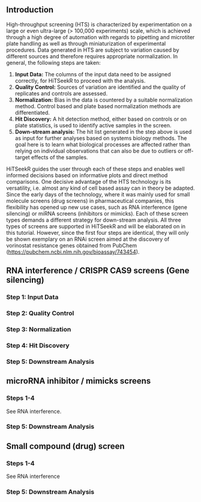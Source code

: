 ## Introduction
<a name="Introdcution"></a>

High-throughput screening (HTS) is characterized by experimentation on a large or even ultra-large (> 100,000 experiments) scale, which is achieved through a high degree of automation with regards to pipetting and microtiter plate handling as well as through miniaturization of experimental procedures. 
Data generated in HTS are subject to variation caused by different sources and therefore requires appropriate normalization. In general, the following steps are taken:

1. **Input Data:** The columns of the input data need to be assigned correctly, for HiTSeekR to proceed with the analysis.
2. **Quality Control:** Sources of variation are identified and the quality of replicates and controls are assessed.
3. **Normalization:** Bias in the data is countered by a suitable normalization method. Control based and plate based normalization methods are differentiated.
4. **Hit Discovery:** A hit detection method, either based on controls or on plate statistics, is used to identify active samples in the screen.
5. **Down-stream analysis:** The hit list generated in the step above is used as input for further analyses based on systems biology methods. The goal here is to learn what biological processes are affected rather than relying on individual observations that can also be due to outliers or off-target effects of the samples.

HiTSeekR guides the user through each of these steps and enables well informed decisions based on informative plots and direct method comparisons. 
One decisive advantage of the HTS technology is its versatility, i.e. almost any kind of cell based assay can in theory be adapted. 
Since the early days of the technology, where it was mainly used for small molecule screens (drug screens) in pharmaceutical companies, this flexibility has opened up new use cases, such as
RNA interference (gene silencing) or miRNA screens (inhibitors or mimicks). Each of these screen types demands a different strategy for down-stream analysis. All three types of screens are supported in HiTSeekR and will be elaborated on in this tutorial.
However, since the first four steps are identical, they will only be shown exemplary on an RNAi screen aimed at the discovery of vorinostat resistance genes obtained from PubChem (https://pubchem.ncbi.nlm.nih.gov/bioassay/743454).    

## RNA interference / CRISPR CAS9 screens (Gene silencing)
<a name="siRNA"></a>

### Step 1: Input Data

### Step 2: Quality Control

### Step 3: Normalization

### Step 4: Hit Discovery

### Step 5: Downstream Analysis

## microRNA inhibitor / mimicks screens
<a name="miRNA"></a>

### Steps 1-4

See RNA interference.

### Step 5: Downstream Analysis

## Small compound (drug) screen
<a name="compound"></a>

### Steps 1-4 

See RNA interference

### Step 5: Downstream Analysis